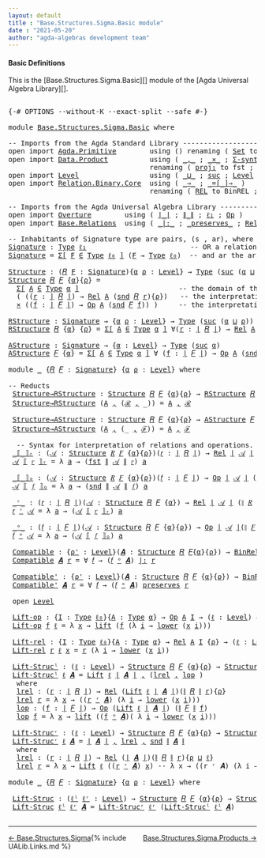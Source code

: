 ```yaml
---
layout: default
title : "Base.Structures.Sigma.Basic module"
date : "2021-05-20"
author: "agda-algebras development team"
---
```


#### <a id="basic-definitions">Basic Definitions</a>

This is the [Base.Structures.Sigma.Basic][] module of the [Agda Universal Algebra Library][].

<pre class="Agda">

<a id="295" class="Symbol">{-#</a> <a id="299" class="Keyword">OPTIONS</a> <a id="307" class="Pragma">--without-K</a> <a id="319" class="Pragma">--exact-split</a> <a id="333" class="Pragma">--safe</a> <a id="340" class="Symbol">#-}</a>

<a id="345" class="Keyword">module</a> <a id="352" href="Base.Structures.Sigma.Basic.html" class="Module">Base.Structures.Sigma.Basic</a> <a id="380" class="Keyword">where</a>

<a id="387" class="Comment">-- Imports from the Agda Standard Library ------------------------------------------------</a>
<a id="478" class="Keyword">open</a> <a id="483" class="Keyword">import</a> <a id="490" href="Agda.Primitive.html" class="Module">Agda.Primitive</a>        <a id="512" class="Keyword">using</a> <a id="518" class="Symbol">()</a> <a id="521" class="Keyword">renaming</a> <a id="530" class="Symbol">(</a> <a id="532" href="Agda.Primitive.html#388" class="Primitive">Set</a> <a id="536" class="Symbol">to</a> <a id="539" class="Primitive">Type</a> <a id="544" class="Symbol">;</a> <a id="546" href="Agda.Primitive.html#915" class="Primitive">lzero</a> <a id="552" class="Symbol">to</a> <a id="555" class="Primitive">ℓ₀</a> <a id="558" class="Symbol">)</a>
<a id="560" class="Keyword">open</a> <a id="565" class="Keyword">import</a> <a id="572" href="Data.Product.html" class="Module">Data.Product</a>          <a id="594" class="Keyword">using</a> <a id="600" class="Symbol">(</a> <a id="602" href="Agda.Builtin.Sigma.html#235" class="InductiveConstructor Operator">_,_</a> <a id="606" class="Symbol">;</a> <a id="608" href="Data.Product.Base.html#1618" class="Function Operator">_×_</a> <a id="612" class="Symbol">;</a> <a id="614" href="Data.Product.Base.html#1244" class="Function">Σ-syntax</a> <a id="623" class="Symbol">)</a>
                                  <a id="659" class="Keyword">renaming</a> <a id="668" class="Symbol">(</a> <a id="670" href="Data.Product.Base.html#636" class="Field">proj₁</a> <a id="676" class="Symbol">to</a> <a id="679" class="Field">fst</a> <a id="683" class="Symbol">;</a> <a id="685" href="Data.Product.Base.html#650" class="Field">proj₂</a> <a id="691" class="Symbol">to</a> <a id="694" class="Field">snd</a> <a id="698" class="Symbol">)</a>
<a id="700" class="Keyword">open</a> <a id="705" class="Keyword">import</a> <a id="712" href="Level.html" class="Module">Level</a>                 <a id="734" class="Keyword">using</a> <a id="740" class="Symbol">(</a> <a id="742" href="Agda.Primitive.html#961" class="Primitive Operator">_⊔_</a> <a id="746" class="Symbol">;</a> <a id="748" href="Agda.Primitive.html#931" class="Primitive">suc</a> <a id="752" class="Symbol">;</a> <a id="754" href="Agda.Primitive.html#742" class="Postulate">Level</a> <a id="760" class="Symbol">)</a>
<a id="762" class="Keyword">open</a> <a id="767" class="Keyword">import</a> <a id="774" href="Relation.Binary.Core.html" class="Module">Relation.Binary.Core</a>  <a id="796" class="Keyword">using</a> <a id="802" class="Symbol">(</a> <a id="804" href="Relation.Binary.Core.html#1268" class="Function Operator">_⇒_</a> <a id="808" class="Symbol">;</a> <a id="810" href="Relation.Binary.Core.html#1474" class="Function Operator">_=[_]⇒_</a> <a id="818" class="Symbol">)</a>
                                  <a id="854" class="Keyword">renaming</a> <a id="863" class="Symbol">(</a> <a id="865" href="Relation.Binary.Core.html#780" class="Function">REL</a> <a id="869" class="Symbol">to</a> <a id="872" class="Function">BinREL</a> <a id="879" class="Symbol">;</a> <a id="881" href="Relation.Binary.Core.html#896" class="Function">Rel</a> <a id="885" class="Symbol">to</a> <a id="888" class="Function">BinRel</a> <a id="895" class="Symbol">)</a>

<a id="898" class="Comment">-- Imports from the Agda Universal Algebra Library ---------------------------------------------</a>
<a id="995" class="Keyword">open</a> <a id="1000" class="Keyword">import</a> <a id="1007" href="Overture.html" class="Module">Overture</a>        <a id="1023" class="Keyword">using</a> <a id="1029" class="Symbol">(</a> <a id="1031" href="Overture.Basic.html#4325" class="Function Operator">∣_∣</a> <a id="1035" class="Symbol">;</a> <a id="1037" href="Overture.Basic.html#4363" class="Function Operator">∥_∥</a> <a id="1041" class="Symbol">;</a> <a id="1043" href="Overture.Basic.html#3670" class="Function">ℓ₁</a> <a id="1046" class="Symbol">;</a> <a id="1048" href="Overture.Operations.html#1235" class="Function">Op</a> <a id="1051" class="Symbol">)</a>
<a id="1053" class="Keyword">open</a> <a id="1058" class="Keyword">import</a> <a id="1065" href="Base.Relations.html" class="Module">Base.Relations</a>  <a id="1081" class="Keyword">using</a> <a id="1087" class="Symbol">(</a> <a id="1089" href="Base.Relations.Discrete.html#6786" class="Function Operator">_|:_</a> <a id="1094" class="Symbol">;</a> <a id="1096" href="Base.Relations.Discrete.html#6612" class="Function Operator">_preserves_</a> <a id="1108" class="Symbol">;</a> <a id="1110" href="Base.Relations.Continuous.html#4456" class="Function">Rel</a> <a id="1114" class="Symbol">)</a>

<a id="1117" class="Comment">-- Inhabitants of Signature type are pairs, (s , ar), where s is an operation symbol,</a>
<a id="Signature"></a><a id="1203" href="Base.Structures.Sigma.Basic.html#1203" class="Function">Signature</a> <a id="1213" class="Symbol">:</a> <a id="1215" href="Base.Structures.Sigma.Basic.html#539" class="Primitive">Type</a> <a id="1220" href="Overture.Basic.html#3670" class="Function">ℓ₁</a>                         <a id="1247" class="Comment">-- OR a relation symbol (new!),</a>
<a id="1279" href="Base.Structures.Sigma.Basic.html#1203" class="Function">Signature</a> <a id="1289" class="Symbol">=</a> <a id="1291" href="Data.Product.Base.html#1244" class="Function">Σ[</a> <a id="1294" href="Base.Structures.Sigma.Basic.html#1294" class="Bound">F</a> <a id="1296" href="Data.Product.Base.html#1244" class="Function">∈</a> <a id="1298" href="Base.Structures.Sigma.Basic.html#539" class="Primitive">Type</a> <a id="1303" href="Base.Structures.Sigma.Basic.html#555" class="Primitive">ℓ₀</a> <a id="1306" href="Data.Product.Base.html#1244" class="Function">]</a> <a id="1308" class="Symbol">(</a><a id="1309" href="Base.Structures.Sigma.Basic.html#1294" class="Bound">F</a> <a id="1311" class="Symbol">→</a> <a id="1313" href="Base.Structures.Sigma.Basic.html#539" class="Primitive">Type</a> <a id="1318" href="Base.Structures.Sigma.Basic.html#555" class="Primitive">ℓ₀</a><a id="1320" class="Symbol">)</a>  <a id="1323" class="Comment">-- and ar the arity of s.</a>

<a id="Structure"></a><a id="1350" href="Base.Structures.Sigma.Basic.html#1350" class="Function">Structure</a> <a id="1360" class="Symbol">:</a> <a id="1362" class="Symbol">(</a><a id="1363" href="Base.Structures.Sigma.Basic.html#1363" class="Bound">𝑅</a> <a id="1365" href="Base.Structures.Sigma.Basic.html#1365" class="Bound">F</a> <a id="1367" class="Symbol">:</a> <a id="1369" href="Base.Structures.Sigma.Basic.html#1203" class="Function">Signature</a><a id="1378" class="Symbol">){</a><a id="1380" href="Base.Structures.Sigma.Basic.html#1380" class="Bound">α</a> <a id="1382" href="Base.Structures.Sigma.Basic.html#1382" class="Bound">ρ</a> <a id="1384" class="Symbol">:</a> <a id="1386" href="Agda.Primitive.html#742" class="Postulate">Level</a><a id="1391" class="Symbol">}</a> <a id="1393" class="Symbol">→</a> <a id="1395" href="Base.Structures.Sigma.Basic.html#539" class="Primitive">Type</a> <a id="1400" class="Symbol">(</a><a id="1401" href="Agda.Primitive.html#931" class="Primitive">suc</a> <a id="1405" class="Symbol">(</a><a id="1406" href="Base.Structures.Sigma.Basic.html#1380" class="Bound">α</a> <a id="1408" href="Agda.Primitive.html#961" class="Primitive Operator">⊔</a> <a id="1410" href="Base.Structures.Sigma.Basic.html#1382" class="Bound">ρ</a><a id="1411" class="Symbol">))</a>
<a id="1414" href="Base.Structures.Sigma.Basic.html#1350" class="Function">Structure</a> <a id="1424" href="Base.Structures.Sigma.Basic.html#1424" class="Bound">𝑅</a> <a id="1426" href="Base.Structures.Sigma.Basic.html#1426" class="Bound">𝐹</a> <a id="1428" class="Symbol">{</a><a id="1429" href="Base.Structures.Sigma.Basic.html#1429" class="Bound">α</a><a id="1430" class="Symbol">}{</a><a id="1432" href="Base.Structures.Sigma.Basic.html#1432" class="Bound">ρ</a><a id="1433" class="Symbol">}</a> <a id="1435" class="Symbol">=</a>
  <a id="1439" href="Data.Product.Base.html#1244" class="Function">Σ[</a> <a id="1442" href="Base.Structures.Sigma.Basic.html#1442" class="Bound">A</a> <a id="1444" href="Data.Product.Base.html#1244" class="Function">∈</a> <a id="1446" href="Base.Structures.Sigma.Basic.html#539" class="Primitive">Type</a> <a id="1451" href="Base.Structures.Sigma.Basic.html#1429" class="Bound">α</a> <a id="1453" href="Data.Product.Base.html#1244" class="Function">]</a>                        <a id="1478" class="Comment">-- the domain of the structure is A</a>
  <a id="1516" class="Symbol">(</a> <a id="1518" class="Symbol">((</a><a id="1520" href="Base.Structures.Sigma.Basic.html#1520" class="Bound">r</a> <a id="1522" class="Symbol">:</a> <a id="1524" href="Overture.Basic.html#4325" class="Function Operator">∣</a> <a id="1526" href="Base.Structures.Sigma.Basic.html#1424" class="Bound">𝑅</a> <a id="1528" href="Overture.Basic.html#4325" class="Function Operator">∣</a><a id="1529" class="Symbol">)</a> <a id="1531" class="Symbol">→</a> <a id="1533" href="Base.Relations.Continuous.html#4456" class="Function">Rel</a> <a id="1537" href="Base.Structures.Sigma.Basic.html#1442" class="Bound">A</a> <a id="1539" class="Symbol">(</a><a id="1540" href="Base.Structures.Sigma.Basic.html#694" class="Field">snd</a> <a id="1544" href="Base.Structures.Sigma.Basic.html#1424" class="Bound">𝑅</a> <a id="1546" href="Base.Structures.Sigma.Basic.html#1520" class="Bound">r</a><a id="1547" class="Symbol">){</a><a id="1549" href="Base.Structures.Sigma.Basic.html#1432" class="Bound">ρ</a><a id="1550" class="Symbol">})</a>   <a id="1555" class="Comment">-- the interpretations of the relation symbols</a>
  <a id="1604" href="Data.Product.Base.html#1618" class="Function Operator">×</a> <a id="1606" class="Symbol">((</a><a id="1608" href="Base.Structures.Sigma.Basic.html#1608" class="Bound">f</a> <a id="1610" class="Symbol">:</a> <a id="1612" href="Overture.Basic.html#4325" class="Function Operator">∣</a> <a id="1614" href="Base.Structures.Sigma.Basic.html#1426" class="Bound">𝐹</a> <a id="1616" href="Overture.Basic.html#4325" class="Function Operator">∣</a><a id="1617" class="Symbol">)</a> <a id="1619" class="Symbol">→</a> <a id="1621" href="Overture.Operations.html#1235" class="Function">Op</a> <a id="1624" href="Base.Structures.Sigma.Basic.html#1442" class="Bound">A</a> <a id="1626" class="Symbol">(</a><a id="1627" href="Base.Structures.Sigma.Basic.html#694" class="Field">snd</a> <a id="1631" href="Base.Structures.Sigma.Basic.html#1426" class="Bound">𝐹</a> <a id="1633" href="Base.Structures.Sigma.Basic.html#1608" class="Bound">f</a><a id="1634" class="Symbol">))</a> <a id="1637" class="Symbol">)</a>     <a id="1643" class="Comment">-- the interpretations of the operation symbols</a>

<a id="RStructure"></a><a id="1692" href="Base.Structures.Sigma.Basic.html#1692" class="Function">RStructure</a> <a id="1703" class="Symbol">:</a> <a id="1705" href="Base.Structures.Sigma.Basic.html#1203" class="Function">Signature</a> <a id="1715" class="Symbol">→</a> <a id="1717" class="Symbol">{</a><a id="1718" href="Base.Structures.Sigma.Basic.html#1718" class="Bound">α</a> <a id="1720" href="Base.Structures.Sigma.Basic.html#1720" class="Bound">ρ</a> <a id="1722" class="Symbol">:</a> <a id="1724" href="Agda.Primitive.html#742" class="Postulate">Level</a><a id="1729" class="Symbol">}</a> <a id="1731" class="Symbol">→</a> <a id="1733" href="Base.Structures.Sigma.Basic.html#539" class="Primitive">Type</a> <a id="1738" class="Symbol">(</a><a id="1739" href="Agda.Primitive.html#931" class="Primitive">suc</a> <a id="1743" class="Symbol">(</a><a id="1744" href="Base.Structures.Sigma.Basic.html#1718" class="Bound">α</a> <a id="1746" href="Agda.Primitive.html#961" class="Primitive Operator">⊔</a> <a id="1748" href="Base.Structures.Sigma.Basic.html#1720" class="Bound">ρ</a><a id="1749" class="Symbol">))</a>
<a id="1752" href="Base.Structures.Sigma.Basic.html#1692" class="Function">RStructure</a> <a id="1763" href="Base.Structures.Sigma.Basic.html#1763" class="Bound">𝑅</a> <a id="1765" class="Symbol">{</a><a id="1766" href="Base.Structures.Sigma.Basic.html#1766" class="Bound">α</a><a id="1767" class="Symbol">}</a> <a id="1769" class="Symbol">{</a><a id="1770" href="Base.Structures.Sigma.Basic.html#1770" class="Bound">ρ</a><a id="1771" class="Symbol">}</a> <a id="1773" class="Symbol">=</a> <a id="1775" href="Data.Product.Base.html#1244" class="Function">Σ[</a> <a id="1778" href="Base.Structures.Sigma.Basic.html#1778" class="Bound">A</a> <a id="1780" href="Data.Product.Base.html#1244" class="Function">∈</a> <a id="1782" href="Base.Structures.Sigma.Basic.html#539" class="Primitive">Type</a> <a id="1787" href="Base.Structures.Sigma.Basic.html#1766" class="Bound">α</a> <a id="1789" href="Data.Product.Base.html#1244" class="Function">]</a> <a id="1791" class="Symbol">∀(</a><a id="1793" href="Base.Structures.Sigma.Basic.html#1793" class="Bound">r</a> <a id="1795" class="Symbol">:</a> <a id="1797" href="Overture.Basic.html#4325" class="Function Operator">∣</a> <a id="1799" href="Base.Structures.Sigma.Basic.html#1763" class="Bound">𝑅</a> <a id="1801" href="Overture.Basic.html#4325" class="Function Operator">∣</a><a id="1802" class="Symbol">)</a> <a id="1804" class="Symbol">→</a> <a id="1806" href="Base.Relations.Continuous.html#4456" class="Function">Rel</a> <a id="1810" href="Base.Structures.Sigma.Basic.html#1778" class="Bound">A</a> <a id="1812" class="Symbol">(</a><a id="1813" href="Base.Structures.Sigma.Basic.html#694" class="Field">snd</a> <a id="1817" href="Base.Structures.Sigma.Basic.html#1763" class="Bound">𝑅</a> <a id="1819" href="Base.Structures.Sigma.Basic.html#1793" class="Bound">r</a><a id="1820" class="Symbol">)</a> <a id="1822" class="Symbol">{</a><a id="1823" href="Base.Structures.Sigma.Basic.html#1770" class="Bound">ρ</a><a id="1824" class="Symbol">}</a>

<a id="AStructure"></a><a id="1827" href="Base.Structures.Sigma.Basic.html#1827" class="Function">AStructure</a> <a id="1838" class="Symbol">:</a> <a id="1840" href="Base.Structures.Sigma.Basic.html#1203" class="Function">Signature</a> <a id="1850" class="Symbol">→</a> <a id="1852" class="Symbol">{</a><a id="1853" href="Base.Structures.Sigma.Basic.html#1853" class="Bound">α</a> <a id="1855" class="Symbol">:</a> <a id="1857" href="Agda.Primitive.html#742" class="Postulate">Level</a><a id="1862" class="Symbol">}</a> <a id="1864" class="Symbol">→</a> <a id="1866" href="Base.Structures.Sigma.Basic.html#539" class="Primitive">Type</a> <a id="1871" class="Symbol">(</a><a id="1872" href="Agda.Primitive.html#931" class="Primitive">suc</a> <a id="1876" href="Base.Structures.Sigma.Basic.html#1853" class="Bound">α</a><a id="1877" class="Symbol">)</a>
<a id="1879" href="Base.Structures.Sigma.Basic.html#1827" class="Function">AStructure</a> <a id="1890" href="Base.Structures.Sigma.Basic.html#1890" class="Bound">𝐹</a> <a id="1892" class="Symbol">{</a><a id="1893" href="Base.Structures.Sigma.Basic.html#1893" class="Bound">α</a><a id="1894" class="Symbol">}</a> <a id="1896" class="Symbol">=</a> <a id="1898" href="Data.Product.Base.html#1244" class="Function">Σ[</a> <a id="1901" href="Base.Structures.Sigma.Basic.html#1901" class="Bound">A</a> <a id="1903" href="Data.Product.Base.html#1244" class="Function">∈</a> <a id="1905" href="Base.Structures.Sigma.Basic.html#539" class="Primitive">Type</a> <a id="1910" href="Base.Structures.Sigma.Basic.html#1893" class="Bound">α</a> <a id="1912" href="Data.Product.Base.html#1244" class="Function">]</a> <a id="1914" class="Symbol">∀</a> <a id="1916" class="Symbol">(</a><a id="1917" href="Base.Structures.Sigma.Basic.html#1917" class="Bound">f</a> <a id="1919" class="Symbol">:</a> <a id="1921" href="Overture.Basic.html#4325" class="Function Operator">∣</a> <a id="1923" href="Base.Structures.Sigma.Basic.html#1890" class="Bound">𝐹</a> <a id="1925" href="Overture.Basic.html#4325" class="Function Operator">∣</a><a id="1926" class="Symbol">)</a> <a id="1928" class="Symbol">→</a> <a id="1930" href="Overture.Operations.html#1235" class="Function">Op</a> <a id="1933" href="Base.Structures.Sigma.Basic.html#1901" class="Bound">A</a> <a id="1935" class="Symbol">(</a><a id="1936" href="Base.Structures.Sigma.Basic.html#694" class="Field">snd</a> <a id="1940" href="Base.Structures.Sigma.Basic.html#1890" class="Bound">𝐹</a> <a id="1942" href="Base.Structures.Sigma.Basic.html#1917" class="Bound">f</a><a id="1943" class="Symbol">)</a>

<a id="1946" class="Keyword">module</a> <a id="1953" href="Base.Structures.Sigma.Basic.html#1953" class="Module">_</a> <a id="1955" class="Symbol">{</a><a id="1956" href="Base.Structures.Sigma.Basic.html#1956" class="Bound">𝑅</a> <a id="1958" href="Base.Structures.Sigma.Basic.html#1958" class="Bound">𝐹</a> <a id="1960" class="Symbol">:</a> <a id="1962" href="Base.Structures.Sigma.Basic.html#1203" class="Function">Signature</a><a id="1971" class="Symbol">}</a> <a id="1973" class="Symbol">{</a><a id="1974" href="Base.Structures.Sigma.Basic.html#1974" class="Bound">α</a> <a id="1976" href="Base.Structures.Sigma.Basic.html#1976" class="Bound">ρ</a> <a id="1978" class="Symbol">:</a> <a id="1980" href="Agda.Primitive.html#742" class="Postulate">Level</a><a id="1985" class="Symbol">}</a> <a id="1987" class="Keyword">where</a>

<a id="1994" class="Comment">-- Reducts</a>
 <a id="2006" href="Base.Structures.Sigma.Basic.html#2006" class="Function">Structure→RStructure</a> <a id="2027" class="Symbol">:</a> <a id="2029" href="Base.Structures.Sigma.Basic.html#1350" class="Function">Structure</a> <a id="2039" href="Base.Structures.Sigma.Basic.html#1956" class="Bound">𝑅</a> <a id="2041" href="Base.Structures.Sigma.Basic.html#1958" class="Bound">𝐹</a> <a id="2043" class="Symbol">{</a><a id="2044" href="Base.Structures.Sigma.Basic.html#1974" class="Bound">α</a><a id="2045" class="Symbol">}{</a><a id="2047" href="Base.Structures.Sigma.Basic.html#1976" class="Bound">ρ</a><a id="2048" class="Symbol">}</a> <a id="2050" class="Symbol">→</a> <a id="2052" href="Base.Structures.Sigma.Basic.html#1692" class="Function">RStructure</a> <a id="2063" href="Base.Structures.Sigma.Basic.html#1956" class="Bound">𝑅</a> <a id="2065" class="Symbol">{</a><a id="2066" href="Base.Structures.Sigma.Basic.html#1974" class="Bound">α</a><a id="2067" class="Symbol">}{</a><a id="2069" href="Base.Structures.Sigma.Basic.html#1976" class="Bound">ρ</a><a id="2070" class="Symbol">}</a>
 <a id="2073" href="Base.Structures.Sigma.Basic.html#2006" class="Function">Structure→RStructure</a> <a id="2094" class="Symbol">(</a><a id="2095" href="Base.Structures.Sigma.Basic.html#2095" class="Bound">A</a> <a id="2097" href="Agda.Builtin.Sigma.html#235" class="InductiveConstructor Operator">,</a> <a id="2099" class="Symbol">(</a><a id="2100" href="Base.Structures.Sigma.Basic.html#2100" class="Bound">ℛ</a> <a id="2102" href="Agda.Builtin.Sigma.html#235" class="InductiveConstructor Operator">,</a> <a id="2104" class="Symbol">_))</a> <a id="2108" class="Symbol">=</a> <a id="2110" href="Base.Structures.Sigma.Basic.html#2095" class="Bound">A</a> <a id="2112" href="Agda.Builtin.Sigma.html#235" class="InductiveConstructor Operator">,</a> <a id="2114" href="Base.Structures.Sigma.Basic.html#2100" class="Bound">ℛ</a>

 <a id="2118" href="Base.Structures.Sigma.Basic.html#2118" class="Function">Structure→AStructure</a> <a id="2139" class="Symbol">:</a> <a id="2141" href="Base.Structures.Sigma.Basic.html#1350" class="Function">Structure</a> <a id="2151" href="Base.Structures.Sigma.Basic.html#1956" class="Bound">𝑅</a> <a id="2153" href="Base.Structures.Sigma.Basic.html#1958" class="Bound">𝐹</a> <a id="2155" class="Symbol">{</a><a id="2156" href="Base.Structures.Sigma.Basic.html#1974" class="Bound">α</a><a id="2157" class="Symbol">}{</a><a id="2159" href="Base.Structures.Sigma.Basic.html#1976" class="Bound">ρ</a><a id="2160" class="Symbol">}</a> <a id="2162" class="Symbol">→</a> <a id="2164" href="Base.Structures.Sigma.Basic.html#1827" class="Function">AStructure</a> <a id="2175" href="Base.Structures.Sigma.Basic.html#1958" class="Bound">𝐹</a>
 <a id="2178" href="Base.Structures.Sigma.Basic.html#2118" class="Function">Structure→AStructure</a> <a id="2199" class="Symbol">(</a><a id="2200" href="Base.Structures.Sigma.Basic.html#2200" class="Bound">A</a> <a id="2202" href="Agda.Builtin.Sigma.html#235" class="InductiveConstructor Operator">,</a> <a id="2204" class="Symbol">(_</a> <a id="2207" href="Agda.Builtin.Sigma.html#235" class="InductiveConstructor Operator">,</a> <a id="2209" href="Base.Structures.Sigma.Basic.html#2209" class="Bound">ℱ</a><a id="2210" class="Symbol">))</a> <a id="2213" class="Symbol">=</a> <a id="2215" href="Base.Structures.Sigma.Basic.html#2200" class="Bound">A</a> <a id="2217" href="Agda.Builtin.Sigma.html#235" class="InductiveConstructor Operator">,</a> <a id="2219" href="Base.Structures.Sigma.Basic.html#2209" class="Bound">ℱ</a>

  <a id="2224" class="Comment">-- Syntax for interpretation of relations and operations.</a>
 <a id="2283" href="Base.Structures.Sigma.Basic.html#2283" class="Function Operator">_⟦_⟧ᵣ</a> <a id="2289" class="Symbol">:</a> <a id="2291" class="Symbol">(</a><a id="2292" href="Base.Structures.Sigma.Basic.html#2292" class="Bound">𝒜</a> <a id="2294" class="Symbol">:</a> <a id="2296" href="Base.Structures.Sigma.Basic.html#1350" class="Function">Structure</a> <a id="2306" href="Base.Structures.Sigma.Basic.html#1956" class="Bound">𝑅</a> <a id="2308" href="Base.Structures.Sigma.Basic.html#1958" class="Bound">𝐹</a> <a id="2310" class="Symbol">{</a><a id="2311" href="Base.Structures.Sigma.Basic.html#1974" class="Bound">α</a><a id="2312" class="Symbol">}{</a><a id="2314" href="Base.Structures.Sigma.Basic.html#1976" class="Bound">ρ</a><a id="2315" class="Symbol">})(</a><a id="2318" href="Base.Structures.Sigma.Basic.html#2318" class="Bound">𝑟</a> <a id="2320" class="Symbol">:</a> <a id="2322" href="Overture.Basic.html#4325" class="Function Operator">∣</a> <a id="2324" href="Base.Structures.Sigma.Basic.html#1956" class="Bound">𝑅</a> <a id="2326" href="Overture.Basic.html#4325" class="Function Operator">∣</a><a id="2327" class="Symbol">)</a> <a id="2329" class="Symbol">→</a> <a id="2331" href="Base.Relations.Continuous.html#4456" class="Function">Rel</a> <a id="2335" href="Overture.Basic.html#4325" class="Function Operator">∣</a> <a id="2337" href="Base.Structures.Sigma.Basic.html#2292" class="Bound">𝒜</a> <a id="2339" href="Overture.Basic.html#4325" class="Function Operator">∣</a> <a id="2341" class="Symbol">(</a><a id="2342" href="Overture.Basic.html#4363" class="Function Operator">∥</a> <a id="2344" href="Base.Structures.Sigma.Basic.html#1956" class="Bound">𝑅</a> <a id="2346" href="Overture.Basic.html#4363" class="Function Operator">∥</a> <a id="2348" href="Base.Structures.Sigma.Basic.html#2318" class="Bound">𝑟</a><a id="2349" class="Symbol">)</a> <a id="2351" class="Symbol">{</a><a id="2352" href="Base.Structures.Sigma.Basic.html#1976" class="Bound">ρ</a><a id="2353" class="Symbol">}</a>
 <a id="2356" href="Base.Structures.Sigma.Basic.html#2356" class="Bound">𝒜</a> <a id="2358" href="Base.Structures.Sigma.Basic.html#2283" class="Function Operator">⟦</a> <a id="2360" href="Base.Structures.Sigma.Basic.html#2360" class="Bound">𝑟</a> <a id="2362" href="Base.Structures.Sigma.Basic.html#2283" class="Function Operator">⟧ᵣ</a> <a id="2365" class="Symbol">=</a> <a id="2367" class="Symbol">λ</a> <a id="2369" href="Base.Structures.Sigma.Basic.html#2369" class="Bound">a</a> <a id="2371" class="Symbol">→</a> <a id="2373" class="Symbol">(</a><a id="2374" href="Base.Structures.Sigma.Basic.html#679" class="Field">fst</a> <a id="2378" href="Overture.Basic.html#4363" class="Function Operator">∥</a> <a id="2380" href="Base.Structures.Sigma.Basic.html#2356" class="Bound">𝒜</a> <a id="2382" href="Overture.Basic.html#4363" class="Function Operator">∥</a> <a id="2384" href="Base.Structures.Sigma.Basic.html#2360" class="Bound">𝑟</a><a id="2385" class="Symbol">)</a> <a id="2387" href="Base.Structures.Sigma.Basic.html#2369" class="Bound">a</a>

 <a id="2391" href="Base.Structures.Sigma.Basic.html#2391" class="Function Operator">_⟦_⟧ₒ</a> <a id="2397" class="Symbol">:</a> <a id="2399" class="Symbol">(</a><a id="2400" href="Base.Structures.Sigma.Basic.html#2400" class="Bound">𝒜</a> <a id="2402" class="Symbol">:</a> <a id="2404" href="Base.Structures.Sigma.Basic.html#1350" class="Function">Structure</a> <a id="2414" href="Base.Structures.Sigma.Basic.html#1956" class="Bound">𝑅</a> <a id="2416" href="Base.Structures.Sigma.Basic.html#1958" class="Bound">𝐹</a> <a id="2418" class="Symbol">{</a><a id="2419" href="Base.Structures.Sigma.Basic.html#1974" class="Bound">α</a><a id="2420" class="Symbol">}{</a><a id="2422" href="Base.Structures.Sigma.Basic.html#1976" class="Bound">ρ</a><a id="2423" class="Symbol">})(</a><a id="2426" href="Base.Structures.Sigma.Basic.html#2426" class="Bound">𝑓</a> <a id="2428" class="Symbol">:</a> <a id="2430" href="Overture.Basic.html#4325" class="Function Operator">∣</a> <a id="2432" href="Base.Structures.Sigma.Basic.html#1958" class="Bound">𝐹</a> <a id="2434" href="Overture.Basic.html#4325" class="Function Operator">∣</a><a id="2435" class="Symbol">)</a> <a id="2437" class="Symbol">→</a> <a id="2439" href="Overture.Operations.html#1235" class="Function">Op</a> <a id="2442" href="Overture.Basic.html#4325" class="Function Operator">∣</a> <a id="2444" href="Base.Structures.Sigma.Basic.html#2400" class="Bound">𝒜</a> <a id="2446" href="Overture.Basic.html#4325" class="Function Operator">∣</a> <a id="2448" class="Symbol">(</a><a id="2449" href="Overture.Basic.html#4363" class="Function Operator">∥</a> <a id="2451" href="Base.Structures.Sigma.Basic.html#1958" class="Bound">𝐹</a> <a id="2453" href="Overture.Basic.html#4363" class="Function Operator">∥</a> <a id="2455" href="Base.Structures.Sigma.Basic.html#2426" class="Bound">𝑓</a><a id="2456" class="Symbol">)</a>
 <a id="2459" href="Base.Structures.Sigma.Basic.html#2459" class="Bound">𝒜</a> <a id="2461" href="Base.Structures.Sigma.Basic.html#2391" class="Function Operator">⟦</a> <a id="2463" href="Base.Structures.Sigma.Basic.html#2463" class="Bound">𝑓</a> <a id="2465" href="Base.Structures.Sigma.Basic.html#2391" class="Function Operator">⟧ₒ</a> <a id="2468" class="Symbol">=</a> <a id="2470" class="Symbol">λ</a> <a id="2472" href="Base.Structures.Sigma.Basic.html#2472" class="Bound">a</a> <a id="2474" class="Symbol">→</a> <a id="2476" class="Symbol">(</a><a id="2477" href="Base.Structures.Sigma.Basic.html#694" class="Field">snd</a> <a id="2481" href="Overture.Basic.html#4363" class="Function Operator">∥</a> <a id="2483" href="Base.Structures.Sigma.Basic.html#2459" class="Bound">𝒜</a> <a id="2485" href="Overture.Basic.html#4363" class="Function Operator">∥</a> <a id="2487" href="Base.Structures.Sigma.Basic.html#2463" class="Bound">𝑓</a><a id="2488" class="Symbol">)</a> <a id="2490" href="Base.Structures.Sigma.Basic.html#2472" class="Bound">a</a>

 <a id="2494" href="Base.Structures.Sigma.Basic.html#2494" class="Function Operator">_ʳ_</a> <a id="2498" class="Symbol">:</a> <a id="2500" class="Symbol">(</a><a id="2501" href="Base.Structures.Sigma.Basic.html#2501" class="Bound">𝑟</a> <a id="2503" class="Symbol">:</a> <a id="2505" href="Overture.Basic.html#4325" class="Function Operator">∣</a> <a id="2507" href="Base.Structures.Sigma.Basic.html#1956" class="Bound">𝑅</a> <a id="2509" href="Overture.Basic.html#4325" class="Function Operator">∣</a><a id="2510" class="Symbol">)(</a><a id="2512" href="Base.Structures.Sigma.Basic.html#2512" class="Bound">𝒜</a> <a id="2514" class="Symbol">:</a> <a id="2516" href="Base.Structures.Sigma.Basic.html#1350" class="Function">Structure</a> <a id="2526" href="Base.Structures.Sigma.Basic.html#1956" class="Bound">𝑅</a> <a id="2528" href="Base.Structures.Sigma.Basic.html#1958" class="Bound">𝐹</a> <a id="2530" class="Symbol">{</a><a id="2531" href="Base.Structures.Sigma.Basic.html#1974" class="Bound">α</a><a id="2532" class="Symbol">})</a> <a id="2535" class="Symbol">→</a> <a id="2537" href="Base.Relations.Continuous.html#4456" class="Function">Rel</a> <a id="2541" href="Overture.Basic.html#4325" class="Function Operator">∣</a> <a id="2543" href="Base.Structures.Sigma.Basic.html#2512" class="Bound">𝒜</a> <a id="2545" href="Overture.Basic.html#4325" class="Function Operator">∣</a> <a id="2547" class="Symbol">(</a><a id="2548" href="Overture.Basic.html#4363" class="Function Operator">∥</a> <a id="2550" href="Base.Structures.Sigma.Basic.html#1956" class="Bound">𝑅</a> <a id="2552" href="Overture.Basic.html#4363" class="Function Operator">∥</a> <a id="2554" href="Base.Structures.Sigma.Basic.html#2501" class="Bound">𝑟</a><a id="2555" class="Symbol">){</a><a id="2557" href="Base.Structures.Sigma.Basic.html#1976" class="Bound">ρ</a><a id="2558" class="Symbol">}</a>
 <a id="2561" href="Base.Structures.Sigma.Basic.html#2561" class="Bound">𝑟</a> <a id="2563" href="Base.Structures.Sigma.Basic.html#2494" class="Function Operator">ʳ</a> <a id="2565" href="Base.Structures.Sigma.Basic.html#2565" class="Bound">𝒜</a> <a id="2567" class="Symbol">=</a> <a id="2569" class="Symbol">λ</a> <a id="2571" href="Base.Structures.Sigma.Basic.html#2571" class="Bound">a</a> <a id="2573" class="Symbol">→</a> <a id="2575" class="Symbol">(</a><a id="2576" href="Base.Structures.Sigma.Basic.html#2565" class="Bound">𝒜</a> <a id="2578" href="Base.Structures.Sigma.Basic.html#2283" class="Function Operator">⟦</a> <a id="2580" href="Base.Structures.Sigma.Basic.html#2561" class="Bound">𝑟</a> <a id="2582" href="Base.Structures.Sigma.Basic.html#2283" class="Function Operator">⟧ᵣ</a><a id="2584" class="Symbol">)</a> <a id="2586" href="Base.Structures.Sigma.Basic.html#2571" class="Bound">a</a>

 <a id="2590" href="Base.Structures.Sigma.Basic.html#2590" class="Function Operator">_ᵒ_</a> <a id="2594" class="Symbol">:</a> <a id="2596" class="Symbol">(</a><a id="2597" href="Base.Structures.Sigma.Basic.html#2597" class="Bound">𝑓</a> <a id="2599" class="Symbol">:</a> <a id="2601" href="Overture.Basic.html#4325" class="Function Operator">∣</a> <a id="2603" href="Base.Structures.Sigma.Basic.html#1958" class="Bound">𝐹</a> <a id="2605" href="Overture.Basic.html#4325" class="Function Operator">∣</a><a id="2606" class="Symbol">)(</a><a id="2608" href="Base.Structures.Sigma.Basic.html#2608" class="Bound">𝒜</a> <a id="2610" class="Symbol">:</a> <a id="2612" href="Base.Structures.Sigma.Basic.html#1350" class="Function">Structure</a> <a id="2622" href="Base.Structures.Sigma.Basic.html#1956" class="Bound">𝑅</a> <a id="2624" href="Base.Structures.Sigma.Basic.html#1958" class="Bound">𝐹</a> <a id="2626" class="Symbol">{</a><a id="2627" href="Base.Structures.Sigma.Basic.html#1974" class="Bound">α</a><a id="2628" class="Symbol">}{</a><a id="2630" href="Base.Structures.Sigma.Basic.html#1976" class="Bound">ρ</a><a id="2631" class="Symbol">})</a> <a id="2634" class="Symbol">→</a> <a id="2636" href="Overture.Operations.html#1235" class="Function">Op</a> <a id="2639" href="Overture.Basic.html#4325" class="Function Operator">∣</a> <a id="2641" href="Base.Structures.Sigma.Basic.html#2608" class="Bound">𝒜</a> <a id="2643" href="Overture.Basic.html#4325" class="Function Operator">∣</a><a id="2644" class="Symbol">(</a><a id="2645" href="Overture.Basic.html#4363" class="Function Operator">∥</a> <a id="2647" href="Base.Structures.Sigma.Basic.html#1958" class="Bound">𝐹</a> <a id="2649" href="Overture.Basic.html#4363" class="Function Operator">∥</a> <a id="2651" href="Base.Structures.Sigma.Basic.html#2597" class="Bound">𝑓</a><a id="2652" class="Symbol">)</a>
 <a id="2655" href="Base.Structures.Sigma.Basic.html#2655" class="Bound">𝑓</a> <a id="2657" href="Base.Structures.Sigma.Basic.html#2590" class="Function Operator">ᵒ</a> <a id="2659" href="Base.Structures.Sigma.Basic.html#2659" class="Bound">𝒜</a> <a id="2661" class="Symbol">=</a> <a id="2663" class="Symbol">λ</a> <a id="2665" href="Base.Structures.Sigma.Basic.html#2665" class="Bound">a</a> <a id="2667" class="Symbol">→</a> <a id="2669" class="Symbol">(</a><a id="2670" href="Base.Structures.Sigma.Basic.html#2659" class="Bound">𝒜</a> <a id="2672" href="Base.Structures.Sigma.Basic.html#2391" class="Function Operator">⟦</a> <a id="2674" href="Base.Structures.Sigma.Basic.html#2655" class="Bound">𝑓</a> <a id="2676" href="Base.Structures.Sigma.Basic.html#2391" class="Function Operator">⟧ₒ</a><a id="2678" class="Symbol">)</a> <a id="2680" href="Base.Structures.Sigma.Basic.html#2665" class="Bound">a</a>

 <a id="2684" href="Base.Structures.Sigma.Basic.html#2684" class="Function">Compatible</a> <a id="2695" class="Symbol">:</a> <a id="2697" class="Symbol">{</a><a id="2698" href="Base.Structures.Sigma.Basic.html#2698" class="Bound">ρ&#39;</a> <a id="2701" class="Symbol">:</a> <a id="2703" href="Agda.Primitive.html#742" class="Postulate">Level</a><a id="2708" class="Symbol">}(</a><a id="2710" href="Base.Structures.Sigma.Basic.html#2710" class="Bound">𝑨</a> <a id="2712" class="Symbol">:</a> <a id="2714" href="Base.Structures.Sigma.Basic.html#1350" class="Function">Structure</a> <a id="2724" href="Base.Structures.Sigma.Basic.html#1956" class="Bound">𝑅</a> <a id="2726" href="Base.Structures.Sigma.Basic.html#1958" class="Bound">𝐹</a><a id="2727" class="Symbol">{</a><a id="2728" href="Base.Structures.Sigma.Basic.html#1974" class="Bound">α</a><a id="2729" class="Symbol">}{</a><a id="2731" href="Base.Structures.Sigma.Basic.html#1976" class="Bound">ρ</a><a id="2732" class="Symbol">})</a> <a id="2735" class="Symbol">→</a> <a id="2737" href="Base.Structures.Sigma.Basic.html#888" class="Function">BinRel</a> <a id="2744" href="Overture.Basic.html#4325" class="Function Operator">∣</a> <a id="2746" href="Base.Structures.Sigma.Basic.html#2710" class="Bound">𝑨</a> <a id="2748" href="Overture.Basic.html#4325" class="Function Operator">∣</a> <a id="2750" href="Base.Structures.Sigma.Basic.html#2698" class="Bound">ρ&#39;</a>  <a id="2754" class="Symbol">→</a> <a id="2756" href="Base.Structures.Sigma.Basic.html#539" class="Primitive">Type</a> <a id="2761" class="Symbol">(</a><a id="2762" href="Base.Structures.Sigma.Basic.html#1974" class="Bound">α</a> <a id="2764" href="Agda.Primitive.html#961" class="Primitive Operator">⊔</a> <a id="2766" href="Base.Structures.Sigma.Basic.html#2698" class="Bound">ρ&#39;</a><a id="2768" class="Symbol">)</a>
 <a id="2771" href="Base.Structures.Sigma.Basic.html#2684" class="Function">Compatible</a> <a id="2782" href="Base.Structures.Sigma.Basic.html#2782" class="Bound">𝑨</a> <a id="2784" href="Base.Structures.Sigma.Basic.html#2784" class="Bound">r</a> <a id="2786" class="Symbol">=</a> <a id="2788" class="Symbol">∀</a> <a id="2790" href="Base.Structures.Sigma.Basic.html#2790" class="Bound">𝑓</a> <a id="2792" class="Symbol">→</a> <a id="2794" class="Symbol">(</a><a id="2795" href="Base.Structures.Sigma.Basic.html#2790" class="Bound">𝑓</a> <a id="2797" href="Base.Structures.Sigma.Basic.html#2590" class="Function Operator">ᵒ</a> <a id="2799" href="Base.Structures.Sigma.Basic.html#2782" class="Bound">𝑨</a><a id="2800" class="Symbol">)</a> <a id="2802" href="Base.Relations.Discrete.html#6786" class="Function Operator">|:</a> <a id="2805" href="Base.Structures.Sigma.Basic.html#2784" class="Bound">r</a>

 <a id="2809" href="Base.Structures.Sigma.Basic.html#2809" class="Function">Compatible&#39;</a> <a id="2821" class="Symbol">:</a> <a id="2823" class="Symbol">{</a><a id="2824" href="Base.Structures.Sigma.Basic.html#2824" class="Bound">ρ&#39;</a> <a id="2827" class="Symbol">:</a> <a id="2829" href="Agda.Primitive.html#742" class="Postulate">Level</a><a id="2834" class="Symbol">}(</a><a id="2836" href="Base.Structures.Sigma.Basic.html#2836" class="Bound">𝑨</a> <a id="2838" class="Symbol">:</a> <a id="2840" href="Base.Structures.Sigma.Basic.html#1350" class="Function">Structure</a> <a id="2850" href="Base.Structures.Sigma.Basic.html#1956" class="Bound">𝑅</a> <a id="2852" href="Base.Structures.Sigma.Basic.html#1958" class="Bound">𝐹</a> <a id="2854" class="Symbol">{</a><a id="2855" href="Base.Structures.Sigma.Basic.html#1974" class="Bound">α</a><a id="2856" class="Symbol">}{</a><a id="2858" href="Base.Structures.Sigma.Basic.html#1976" class="Bound">ρ</a><a id="2859" class="Symbol">})</a> <a id="2862" class="Symbol">→</a> <a id="2864" href="Base.Structures.Sigma.Basic.html#888" class="Function">BinRel</a> <a id="2871" href="Overture.Basic.html#4325" class="Function Operator">∣</a> <a id="2873" href="Base.Structures.Sigma.Basic.html#2836" class="Bound">𝑨</a> <a id="2875" href="Overture.Basic.html#4325" class="Function Operator">∣</a> <a id="2877" href="Base.Structures.Sigma.Basic.html#2824" class="Bound">ρ&#39;</a>  <a id="2881" class="Symbol">→</a> <a id="2883" href="Base.Structures.Sigma.Basic.html#539" class="Primitive">Type</a> <a id="2888" class="Symbol">(</a><a id="2889" href="Base.Structures.Sigma.Basic.html#1974" class="Bound">α</a> <a id="2891" href="Agda.Primitive.html#961" class="Primitive Operator">⊔</a> <a id="2893" href="Base.Structures.Sigma.Basic.html#2824" class="Bound">ρ&#39;</a><a id="2895" class="Symbol">)</a>
 <a id="2898" href="Base.Structures.Sigma.Basic.html#2809" class="Function">Compatible&#39;</a> <a id="2910" href="Base.Structures.Sigma.Basic.html#2910" class="Bound">𝑨</a> <a id="2912" href="Base.Structures.Sigma.Basic.html#2912" class="Bound">r</a> <a id="2914" class="Symbol">=</a> <a id="2916" class="Symbol">∀</a> <a id="2918" href="Base.Structures.Sigma.Basic.html#2918" class="Bound">𝑓</a> <a id="2920" class="Symbol">→</a> <a id="2922" class="Symbol">(</a><a id="2923" href="Base.Structures.Sigma.Basic.html#2918" class="Bound">𝑓</a> <a id="2925" href="Base.Structures.Sigma.Basic.html#2590" class="Function Operator">ᵒ</a> <a id="2927" href="Base.Structures.Sigma.Basic.html#2910" class="Bound">𝑨</a><a id="2928" class="Symbol">)</a> <a id="2930" href="Base.Relations.Discrete.html#6612" class="Function Operator">preserves</a> <a id="2940" href="Base.Structures.Sigma.Basic.html#2912" class="Bound">r</a>

 <a id="2944" class="Keyword">open</a> <a id="2949" href="Level.html" class="Module">Level</a>

 <a id="2957" href="Base.Structures.Sigma.Basic.html#2957" class="Function">Lift-op</a> <a id="2965" class="Symbol">:</a> <a id="2967" class="Symbol">{</a><a id="2968" href="Base.Structures.Sigma.Basic.html#2968" class="Bound">I</a> <a id="2970" class="Symbol">:</a> <a id="2972" href="Base.Structures.Sigma.Basic.html#539" class="Primitive">Type</a> <a id="2977" href="Base.Structures.Sigma.Basic.html#555" class="Primitive">ℓ₀</a><a id="2979" class="Symbol">}{</a><a id="2981" href="Base.Structures.Sigma.Basic.html#2981" class="Bound">A</a> <a id="2983" class="Symbol">:</a> <a id="2985" href="Base.Structures.Sigma.Basic.html#539" class="Primitive">Type</a> <a id="2990" href="Base.Structures.Sigma.Basic.html#1974" class="Bound">α</a><a id="2991" class="Symbol">}</a> <a id="2993" class="Symbol">→</a> <a id="2995" href="Overture.Operations.html#1235" class="Function">Op</a> <a id="2998" href="Base.Structures.Sigma.Basic.html#2981" class="Bound">A</a> <a id="3000" href="Base.Structures.Sigma.Basic.html#2968" class="Bound">I</a> <a id="3002" class="Symbol">→</a> <a id="3004" class="Symbol">(</a><a id="3005" href="Base.Structures.Sigma.Basic.html#3005" class="Bound">ℓ</a> <a id="3007" class="Symbol">:</a> <a id="3009" href="Agda.Primitive.html#742" class="Postulate">Level</a><a id="3014" class="Symbol">)</a> <a id="3016" class="Symbol">→</a> <a id="3018" href="Overture.Operations.html#1235" class="Function">Op</a> <a id="3021" class="Symbol">(</a><a id="3022" href="Level.html#409" class="Record">Lift</a> <a id="3027" href="Base.Structures.Sigma.Basic.html#3005" class="Bound">ℓ</a> <a id="3029" href="Base.Structures.Sigma.Basic.html#2981" class="Bound">A</a><a id="3030" class="Symbol">)</a> <a id="3032" href="Base.Structures.Sigma.Basic.html#2968" class="Bound">I</a>
 <a id="3035" href="Base.Structures.Sigma.Basic.html#2957" class="Function">Lift-op</a> <a id="3043" href="Base.Structures.Sigma.Basic.html#3043" class="Bound">f</a> <a id="3045" href="Base.Structures.Sigma.Basic.html#3045" class="Bound">ℓ</a> <a id="3047" class="Symbol">=</a> <a id="3049" class="Symbol">λ</a> <a id="3051" href="Base.Structures.Sigma.Basic.html#3051" class="Bound">x</a> <a id="3053" class="Symbol">→</a> <a id="3055" href="Level.html#466" class="InductiveConstructor">lift</a> <a id="3060" class="Symbol">(</a><a id="3061" href="Base.Structures.Sigma.Basic.html#3043" class="Bound">f</a> <a id="3063" class="Symbol">(λ</a> <a id="3066" href="Base.Structures.Sigma.Basic.html#3066" class="Bound">i</a> <a id="3068" class="Symbol">→</a> <a id="3070" href="Level.html#479" class="Field">lower</a> <a id="3076" class="Symbol">(</a><a id="3077" href="Base.Structures.Sigma.Basic.html#3051" class="Bound">x</a> <a id="3079" href="Base.Structures.Sigma.Basic.html#3066" class="Bound">i</a><a id="3080" class="Symbol">)))</a>

 <a id="3086" href="Base.Structures.Sigma.Basic.html#3086" class="Function">Lift-rel</a> <a id="3095" class="Symbol">:</a> <a id="3097" class="Symbol">{</a><a id="3098" href="Base.Structures.Sigma.Basic.html#3098" class="Bound">I</a> <a id="3100" class="Symbol">:</a> <a id="3102" href="Base.Structures.Sigma.Basic.html#539" class="Primitive">Type</a> <a id="3107" href="Base.Structures.Sigma.Basic.html#555" class="Primitive">ℓ₀</a><a id="3109" class="Symbol">}{</a><a id="3111" href="Base.Structures.Sigma.Basic.html#3111" class="Bound">A</a> <a id="3113" class="Symbol">:</a> <a id="3115" href="Base.Structures.Sigma.Basic.html#539" class="Primitive">Type</a> <a id="3120" href="Base.Structures.Sigma.Basic.html#1974" class="Bound">α</a><a id="3121" class="Symbol">}</a> <a id="3123" class="Symbol">→</a> <a id="3125" href="Base.Relations.Continuous.html#4456" class="Function">Rel</a> <a id="3129" href="Base.Structures.Sigma.Basic.html#3111" class="Bound">A</a> <a id="3131" href="Base.Structures.Sigma.Basic.html#3098" class="Bound">I</a> <a id="3133" class="Symbol">{</a><a id="3134" href="Base.Structures.Sigma.Basic.html#1976" class="Bound">ρ</a><a id="3135" class="Symbol">}</a> <a id="3137" class="Symbol">→</a> <a id="3139" class="Symbol">(</a><a id="3140" href="Base.Structures.Sigma.Basic.html#3140" class="Bound">ℓ</a> <a id="3142" class="Symbol">:</a> <a id="3144" href="Agda.Primitive.html#742" class="Postulate">Level</a><a id="3149" class="Symbol">)</a> <a id="3151" class="Symbol">→</a> <a id="3153" href="Base.Relations.Continuous.html#4456" class="Function">Rel</a> <a id="3157" class="Symbol">(</a><a id="3158" href="Level.html#409" class="Record">Lift</a> <a id="3163" href="Base.Structures.Sigma.Basic.html#3140" class="Bound">ℓ</a> <a id="3165" href="Base.Structures.Sigma.Basic.html#3111" class="Bound">A</a><a id="3166" class="Symbol">)</a> <a id="3168" href="Base.Structures.Sigma.Basic.html#3098" class="Bound">I</a><a id="3169" class="Symbol">{</a><a id="3170" href="Base.Structures.Sigma.Basic.html#1976" class="Bound">ρ</a><a id="3171" class="Symbol">}</a>
 <a id="3174" href="Base.Structures.Sigma.Basic.html#3086" class="Function">Lift-rel</a> <a id="3183" href="Base.Structures.Sigma.Basic.html#3183" class="Bound">r</a> <a id="3185" href="Base.Structures.Sigma.Basic.html#3185" class="Bound">ℓ</a> <a id="3187" href="Base.Structures.Sigma.Basic.html#3187" class="Bound">x</a> <a id="3189" class="Symbol">=</a> <a id="3191" href="Base.Structures.Sigma.Basic.html#3183" class="Bound">r</a> <a id="3193" class="Symbol">(λ</a> <a id="3196" href="Base.Structures.Sigma.Basic.html#3196" class="Bound">i</a> <a id="3198" class="Symbol">→</a> <a id="3200" href="Level.html#479" class="Field">lower</a> <a id="3206" class="Symbol">(</a><a id="3207" href="Base.Structures.Sigma.Basic.html#3187" class="Bound">x</a> <a id="3209" href="Base.Structures.Sigma.Basic.html#3196" class="Bound">i</a><a id="3210" class="Symbol">))</a>

 <a id="3215" href="Base.Structures.Sigma.Basic.html#3215" class="Function">Lift-Strucˡ</a> <a id="3227" class="Symbol">:</a> <a id="3229" class="Symbol">(</a><a id="3230" href="Base.Structures.Sigma.Basic.html#3230" class="Bound">ℓ</a> <a id="3232" class="Symbol">:</a> <a id="3234" href="Agda.Primitive.html#742" class="Postulate">Level</a><a id="3239" class="Symbol">)</a> <a id="3241" class="Symbol">→</a> <a id="3243" href="Base.Structures.Sigma.Basic.html#1350" class="Function">Structure</a> <a id="3253" href="Base.Structures.Sigma.Basic.html#1956" class="Bound">𝑅</a> <a id="3255" href="Base.Structures.Sigma.Basic.html#1958" class="Bound">𝐹</a> <a id="3257" class="Symbol">{</a><a id="3258" href="Base.Structures.Sigma.Basic.html#1974" class="Bound">α</a><a id="3259" class="Symbol">}{</a><a id="3261" href="Base.Structures.Sigma.Basic.html#1976" class="Bound">ρ</a><a id="3262" class="Symbol">}</a> <a id="3264" class="Symbol">→</a> <a id="3266" href="Base.Structures.Sigma.Basic.html#1350" class="Function">Structure</a> <a id="3276" href="Base.Structures.Sigma.Basic.html#1956" class="Bound">𝑅</a> <a id="3278" href="Base.Structures.Sigma.Basic.html#1958" class="Bound">𝐹</a> <a id="3280" class="Symbol">{</a><a id="3281" class="Argument">α</a> <a id="3283" class="Symbol">=</a> <a id="3285" class="Symbol">(</a><a id="3286" href="Base.Structures.Sigma.Basic.html#1974" class="Bound">α</a> <a id="3288" href="Agda.Primitive.html#961" class="Primitive Operator">⊔</a> <a id="3290" href="Base.Structures.Sigma.Basic.html#3230" class="Bound">ℓ</a><a id="3291" class="Symbol">)}{</a><a id="3294" href="Base.Structures.Sigma.Basic.html#1976" class="Bound">ρ</a><a id="3295" class="Symbol">}</a>
 <a id="3298" href="Base.Structures.Sigma.Basic.html#3215" class="Function">Lift-Strucˡ</a> <a id="3310" href="Base.Structures.Sigma.Basic.html#3310" class="Bound">ℓ</a> <a id="3312" href="Base.Structures.Sigma.Basic.html#3312" class="Bound">𝑨</a> <a id="3314" class="Symbol">=</a> <a id="3316" href="Level.html#409" class="Record">Lift</a> <a id="3321" href="Base.Structures.Sigma.Basic.html#3310" class="Bound">ℓ</a> <a id="3323" href="Overture.Basic.html#4325" class="Function Operator">∣</a> <a id="3325" href="Base.Structures.Sigma.Basic.html#3312" class="Bound">𝑨</a> <a id="3327" href="Overture.Basic.html#4325" class="Function Operator">∣</a> <a id="3329" href="Agda.Builtin.Sigma.html#235" class="InductiveConstructor Operator">,</a> <a id="3331" class="Symbol">(</a><a id="3332" href="Base.Structures.Sigma.Basic.html#3355" class="Function">lrel</a> <a id="3337" href="Agda.Builtin.Sigma.html#235" class="InductiveConstructor Operator">,</a> <a id="3339" href="Base.Structures.Sigma.Basic.html#3456" class="Function">lop</a> <a id="3343" class="Symbol">)</a>
  <a id="3347" class="Keyword">where</a>
  <a id="3355" href="Base.Structures.Sigma.Basic.html#3355" class="Function">lrel</a> <a id="3360" class="Symbol">:</a> <a id="3362" class="Symbol">(</a><a id="3363" href="Base.Structures.Sigma.Basic.html#3363" class="Bound">r</a> <a id="3365" class="Symbol">:</a> <a id="3367" href="Overture.Basic.html#4325" class="Function Operator">∣</a> <a id="3369" href="Base.Structures.Sigma.Basic.html#1956" class="Bound">𝑅</a> <a id="3371" href="Overture.Basic.html#4325" class="Function Operator">∣</a><a id="3372" class="Symbol">)</a> <a id="3374" class="Symbol">→</a> <a id="3376" href="Base.Relations.Continuous.html#4456" class="Function">Rel</a> <a id="3380" class="Symbol">(</a><a id="3381" href="Level.html#409" class="Record">Lift</a> <a id="3386" href="Base.Structures.Sigma.Basic.html#3310" class="Bound">ℓ</a> <a id="3388" href="Overture.Basic.html#4325" class="Function Operator">∣</a> <a id="3390" href="Base.Structures.Sigma.Basic.html#3312" class="Bound">𝑨</a> <a id="3392" href="Overture.Basic.html#4325" class="Function Operator">∣</a><a id="3393" class="Symbol">)(</a><a id="3395" href="Overture.Basic.html#4363" class="Function Operator">∥</a> <a id="3397" href="Base.Structures.Sigma.Basic.html#1956" class="Bound">𝑅</a> <a id="3399" href="Overture.Basic.html#4363" class="Function Operator">∥</a> <a id="3401" href="Base.Structures.Sigma.Basic.html#3363" class="Bound">r</a><a id="3402" class="Symbol">){</a><a id="3404" href="Base.Structures.Sigma.Basic.html#1976" class="Bound">ρ</a><a id="3405" class="Symbol">}</a>
  <a id="3409" href="Base.Structures.Sigma.Basic.html#3355" class="Function">lrel</a> <a id="3414" href="Base.Structures.Sigma.Basic.html#3414" class="Bound">r</a> <a id="3416" class="Symbol">=</a> <a id="3418" class="Symbol">λ</a> <a id="3420" href="Base.Structures.Sigma.Basic.html#3420" class="Bound">x</a> <a id="3422" class="Symbol">→</a> <a id="3424" class="Symbol">((</a><a id="3426" href="Base.Structures.Sigma.Basic.html#3414" class="Bound">r</a> <a id="3428" href="Base.Structures.Sigma.Basic.html#2494" class="Function Operator">ʳ</a> <a id="3430" href="Base.Structures.Sigma.Basic.html#3312" class="Bound">𝑨</a><a id="3431" class="Symbol">)</a> <a id="3433" class="Symbol">(λ</a> <a id="3436" href="Base.Structures.Sigma.Basic.html#3436" class="Bound">i</a> <a id="3438" class="Symbol">→</a> <a id="3440" href="Level.html#479" class="Field">lower</a> <a id="3446" class="Symbol">(</a><a id="3447" href="Base.Structures.Sigma.Basic.html#3420" class="Bound">x</a> <a id="3449" href="Base.Structures.Sigma.Basic.html#3436" class="Bound">i</a><a id="3450" class="Symbol">)))</a>
  <a id="3456" href="Base.Structures.Sigma.Basic.html#3456" class="Function">lop</a> <a id="3460" class="Symbol">:</a> <a id="3462" class="Symbol">(</a><a id="3463" href="Base.Structures.Sigma.Basic.html#3463" class="Bound">f</a> <a id="3465" class="Symbol">:</a> <a id="3467" href="Overture.Basic.html#4325" class="Function Operator">∣</a> <a id="3469" href="Base.Structures.Sigma.Basic.html#1958" class="Bound">𝐹</a> <a id="3471" href="Overture.Basic.html#4325" class="Function Operator">∣</a><a id="3472" class="Symbol">)</a> <a id="3474" class="Symbol">→</a> <a id="3476" href="Overture.Operations.html#1235" class="Function">Op</a> <a id="3479" class="Symbol">(</a><a id="3480" href="Level.html#409" class="Record">Lift</a> <a id="3485" href="Base.Structures.Sigma.Basic.html#3310" class="Bound">ℓ</a> <a id="3487" href="Overture.Basic.html#4325" class="Function Operator">∣</a> <a id="3489" href="Base.Structures.Sigma.Basic.html#3312" class="Bound">𝑨</a> <a id="3491" href="Overture.Basic.html#4325" class="Function Operator">∣</a><a id="3492" class="Symbol">)</a> <a id="3494" class="Symbol">(</a><a id="3495" href="Overture.Basic.html#4363" class="Function Operator">∥</a> <a id="3497" href="Base.Structures.Sigma.Basic.html#1958" class="Bound">𝐹</a> <a id="3499" href="Overture.Basic.html#4363" class="Function Operator">∥</a> <a id="3501" href="Base.Structures.Sigma.Basic.html#3463" class="Bound">f</a><a id="3502" class="Symbol">)</a>
  <a id="3506" href="Base.Structures.Sigma.Basic.html#3456" class="Function">lop</a> <a id="3510" href="Base.Structures.Sigma.Basic.html#3510" class="Bound">f</a> <a id="3512" class="Symbol">=</a> <a id="3514" class="Symbol">λ</a> <a id="3516" href="Base.Structures.Sigma.Basic.html#3516" class="Bound">x</a> <a id="3518" class="Symbol">→</a> <a id="3520" href="Level.html#466" class="InductiveConstructor">lift</a> <a id="3525" class="Symbol">((</a><a id="3527" href="Base.Structures.Sigma.Basic.html#3510" class="Bound">f</a> <a id="3529" href="Base.Structures.Sigma.Basic.html#2590" class="Function Operator">ᵒ</a> <a id="3531" href="Base.Structures.Sigma.Basic.html#3312" class="Bound">𝑨</a><a id="3532" class="Symbol">)(</a> <a id="3535" class="Symbol">λ</a> <a id="3537" href="Base.Structures.Sigma.Basic.html#3537" class="Bound">i</a> <a id="3539" class="Symbol">→</a> <a id="3541" href="Level.html#479" class="Field">lower</a> <a id="3547" class="Symbol">(</a><a id="3548" href="Base.Structures.Sigma.Basic.html#3516" class="Bound">x</a> <a id="3550" href="Base.Structures.Sigma.Basic.html#3537" class="Bound">i</a><a id="3551" class="Symbol">)))</a>

 <a id="3557" href="Base.Structures.Sigma.Basic.html#3557" class="Function">Lift-Strucʳ</a> <a id="3569" class="Symbol">:</a> <a id="3571" class="Symbol">(</a><a id="3572" href="Base.Structures.Sigma.Basic.html#3572" class="Bound">ℓ</a> <a id="3574" class="Symbol">:</a> <a id="3576" href="Agda.Primitive.html#742" class="Postulate">Level</a><a id="3581" class="Symbol">)</a> <a id="3583" class="Symbol">→</a> <a id="3585" href="Base.Structures.Sigma.Basic.html#1350" class="Function">Structure</a> <a id="3595" href="Base.Structures.Sigma.Basic.html#1956" class="Bound">𝑅</a> <a id="3597" href="Base.Structures.Sigma.Basic.html#1958" class="Bound">𝐹</a> <a id="3599" class="Symbol">{</a><a id="3600" href="Base.Structures.Sigma.Basic.html#1974" class="Bound">α</a><a id="3601" class="Symbol">}{</a><a id="3603" href="Base.Structures.Sigma.Basic.html#1976" class="Bound">ρ</a><a id="3604" class="Symbol">}</a> <a id="3606" class="Symbol">→</a> <a id="3608" href="Base.Structures.Sigma.Basic.html#1350" class="Function">Structure</a> <a id="3618" href="Base.Structures.Sigma.Basic.html#1956" class="Bound">𝑅</a> <a id="3620" href="Base.Structures.Sigma.Basic.html#1958" class="Bound">𝐹</a> <a id="3622" class="Symbol">{</a><a id="3623" href="Base.Structures.Sigma.Basic.html#1974" class="Bound">α</a><a id="3624" class="Symbol">}{</a><a id="3626" class="Argument">ρ</a> <a id="3628" class="Symbol">=</a> <a id="3630" class="Symbol">(</a><a id="3631" href="Base.Structures.Sigma.Basic.html#1976" class="Bound">ρ</a> <a id="3633" href="Agda.Primitive.html#961" class="Primitive Operator">⊔</a> <a id="3635" href="Base.Structures.Sigma.Basic.html#3572" class="Bound">ℓ</a><a id="3636" class="Symbol">)}</a>
 <a id="3640" href="Base.Structures.Sigma.Basic.html#3557" class="Function">Lift-Strucʳ</a> <a id="3652" href="Base.Structures.Sigma.Basic.html#3652" class="Bound">ℓ</a> <a id="3654" href="Base.Structures.Sigma.Basic.html#3654" class="Bound">𝑨</a> <a id="3656" class="Symbol">=</a> <a id="3658" href="Overture.Basic.html#4325" class="Function Operator">∣</a> <a id="3660" href="Base.Structures.Sigma.Basic.html#3654" class="Bound">𝑨</a> <a id="3662" href="Overture.Basic.html#4325" class="Function Operator">∣</a> <a id="3664" href="Agda.Builtin.Sigma.html#235" class="InductiveConstructor Operator">,</a> <a id="3666" href="Base.Structures.Sigma.Basic.html#3693" class="Function">lrel</a> <a id="3671" href="Agda.Builtin.Sigma.html#235" class="InductiveConstructor Operator">,</a> <a id="3673" href="Base.Structures.Sigma.Basic.html#694" class="Field">snd</a> <a id="3677" href="Overture.Basic.html#4363" class="Function Operator">∥</a> <a id="3679" href="Base.Structures.Sigma.Basic.html#3654" class="Bound">𝑨</a> <a id="3681" href="Overture.Basic.html#4363" class="Function Operator">∥</a>
  <a id="3685" class="Keyword">where</a>
  <a id="3693" href="Base.Structures.Sigma.Basic.html#3693" class="Function">lrel</a> <a id="3698" class="Symbol">:</a> <a id="3700" class="Symbol">(</a><a id="3701" href="Base.Structures.Sigma.Basic.html#3701" class="Bound">r</a> <a id="3703" class="Symbol">:</a> <a id="3705" href="Overture.Basic.html#4325" class="Function Operator">∣</a> <a id="3707" href="Base.Structures.Sigma.Basic.html#1956" class="Bound">𝑅</a> <a id="3709" href="Overture.Basic.html#4325" class="Function Operator">∣</a><a id="3710" class="Symbol">)</a> <a id="3712" class="Symbol">→</a> <a id="3714" href="Base.Relations.Continuous.html#4456" class="Function">Rel</a> <a id="3718" class="Symbol">(</a><a id="3719" href="Overture.Basic.html#4325" class="Function Operator">∣</a> <a id="3721" href="Base.Structures.Sigma.Basic.html#3654" class="Bound">𝑨</a> <a id="3723" href="Overture.Basic.html#4325" class="Function Operator">∣</a><a id="3724" class="Symbol">)(</a><a id="3726" href="Overture.Basic.html#4363" class="Function Operator">∥</a> <a id="3728" href="Base.Structures.Sigma.Basic.html#1956" class="Bound">𝑅</a> <a id="3730" href="Overture.Basic.html#4363" class="Function Operator">∥</a> <a id="3732" href="Base.Structures.Sigma.Basic.html#3701" class="Bound">r</a><a id="3733" class="Symbol">){</a><a id="3735" href="Base.Structures.Sigma.Basic.html#1976" class="Bound">ρ</a> <a id="3737" href="Agda.Primitive.html#961" class="Primitive Operator">⊔</a> <a id="3739" href="Base.Structures.Sigma.Basic.html#3652" class="Bound">ℓ</a><a id="3740" class="Symbol">}</a>
  <a id="3744" href="Base.Structures.Sigma.Basic.html#3693" class="Function">lrel</a> <a id="3749" href="Base.Structures.Sigma.Basic.html#3749" class="Bound">r</a> <a id="3751" class="Symbol">=</a> <a id="3753" class="Symbol">λ</a> <a id="3755" href="Base.Structures.Sigma.Basic.html#3755" class="Bound">x</a> <a id="3757" class="Symbol">→</a> <a id="3759" href="Level.html#409" class="Record">Lift</a> <a id="3764" href="Base.Structures.Sigma.Basic.html#3652" class="Bound">ℓ</a> <a id="3766" class="Symbol">((</a><a id="3768" href="Base.Structures.Sigma.Basic.html#3749" class="Bound">r</a> <a id="3770" href="Base.Structures.Sigma.Basic.html#2494" class="Function Operator">ʳ</a> <a id="3772" href="Base.Structures.Sigma.Basic.html#3654" class="Bound">𝑨</a><a id="3773" class="Symbol">)</a> <a id="3775" href="Base.Structures.Sigma.Basic.html#3755" class="Bound">x</a><a id="3776" class="Symbol">)</a> <a id="3778" class="Comment">-- λ x → ((r ʳ 𝑨) (λ i → lower (x i)))</a>

<a id="3818" class="Keyword">module</a> <a id="3825" href="Base.Structures.Sigma.Basic.html#3825" class="Module">_</a> <a id="3827" class="Symbol">{</a><a id="3828" href="Base.Structures.Sigma.Basic.html#3828" class="Bound">𝑅</a> <a id="3830" href="Base.Structures.Sigma.Basic.html#3830" class="Bound">𝐹</a> <a id="3832" class="Symbol">:</a> <a id="3834" href="Base.Structures.Sigma.Basic.html#1203" class="Function">Signature</a><a id="3843" class="Symbol">}</a> <a id="3845" class="Symbol">{</a><a id="3846" href="Base.Structures.Sigma.Basic.html#3846" class="Bound">α</a> <a id="3848" href="Base.Structures.Sigma.Basic.html#3848" class="Bound">ρ</a> <a id="3850" class="Symbol">:</a> <a id="3852" href="Agda.Primitive.html#742" class="Postulate">Level</a><a id="3857" class="Symbol">}</a> <a id="3859" class="Keyword">where</a>

 <a id="3867" href="Base.Structures.Sigma.Basic.html#3867" class="Function">Lift-Struc</a> <a id="3878" class="Symbol">:</a> <a id="3880" class="Symbol">(</a><a id="3881" href="Base.Structures.Sigma.Basic.html#3881" class="Bound">ℓˡ</a> <a id="3884" href="Base.Structures.Sigma.Basic.html#3884" class="Bound">ℓʳ</a> <a id="3887" class="Symbol">:</a> <a id="3889" href="Agda.Primitive.html#742" class="Postulate">Level</a><a id="3894" class="Symbol">)</a> <a id="3896" class="Symbol">→</a> <a id="3898" href="Base.Structures.Sigma.Basic.html#1350" class="Function">Structure</a> <a id="3908" href="Base.Structures.Sigma.Basic.html#3828" class="Bound">𝑅</a> <a id="3910" href="Base.Structures.Sigma.Basic.html#3830" class="Bound">𝐹</a> <a id="3912" class="Symbol">{</a><a id="3913" href="Base.Structures.Sigma.Basic.html#3846" class="Bound">α</a><a id="3914" class="Symbol">}{</a><a id="3916" href="Base.Structures.Sigma.Basic.html#3848" class="Bound">ρ</a><a id="3917" class="Symbol">}</a> <a id="3919" class="Symbol">→</a> <a id="3921" href="Base.Structures.Sigma.Basic.html#1350" class="Function">Structure</a> <a id="3931" href="Base.Structures.Sigma.Basic.html#3828" class="Bound">𝑅</a> <a id="3933" href="Base.Structures.Sigma.Basic.html#3830" class="Bound">𝐹</a> <a id="3935" class="Symbol">{</a><a id="3936" href="Base.Structures.Sigma.Basic.html#3846" class="Bound">α</a> <a id="3938" href="Agda.Primitive.html#961" class="Primitive Operator">⊔</a> <a id="3940" href="Base.Structures.Sigma.Basic.html#3881" class="Bound">ℓˡ</a><a id="3942" class="Symbol">}{</a><a id="3944" href="Base.Structures.Sigma.Basic.html#3848" class="Bound">ρ</a> <a id="3946" href="Agda.Primitive.html#961" class="Primitive Operator">⊔</a> <a id="3948" href="Base.Structures.Sigma.Basic.html#3884" class="Bound">ℓʳ</a><a id="3950" class="Symbol">}</a>
 <a id="3953" href="Base.Structures.Sigma.Basic.html#3867" class="Function">Lift-Struc</a> <a id="3964" href="Base.Structures.Sigma.Basic.html#3964" class="Bound">ℓˡ</a> <a id="3967" href="Base.Structures.Sigma.Basic.html#3967" class="Bound">ℓʳ</a> <a id="3970" href="Base.Structures.Sigma.Basic.html#3970" class="Bound">𝑨</a> <a id="3972" class="Symbol">=</a> <a id="3974" href="Base.Structures.Sigma.Basic.html#3557" class="Function">Lift-Strucʳ</a> <a id="3986" href="Base.Structures.Sigma.Basic.html#3967" class="Bound">ℓʳ</a> <a id="3989" class="Symbol">(</a><a id="3990" href="Base.Structures.Sigma.Basic.html#3215" class="Function">Lift-Strucˡ</a> <a id="4002" href="Base.Structures.Sigma.Basic.html#3964" class="Bound">ℓˡ</a> <a id="4005" href="Base.Structures.Sigma.Basic.html#3970" class="Bound">𝑨</a><a id="4006" class="Symbol">)</a>

</pre>

--------------------------------

<span style="float:left;">[← Base.Structures.Sigma](Base.Structures.Sigma.html)</span>
<span style="float:right;">[Base.Structures.Sigma.Products →](Base.Structures.Sigma.Products.html)</span>

{% include UALib.Links.md %}
